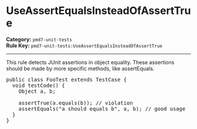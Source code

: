 # UseAssertEqualsInsteadOfAssertTrue
**Category:** `pmd7-unit-tests`<br/>
**Rule Key:** `pmd7-unit-tests:UseAssertEqualsInsteadOfAssertTrue`<br/>


-----

This rule detects JUnit assertions in object equality. These assertions should be made by more specific methods, like assertEquals.
<pre>
public class FooTest extends TestCase {
  void testCode() {
    Object a, b;

    assertTrue(a.equals(b)); // violation
    assertEquals("a should equals b", a, b); // good usage
  }
}</pre>
